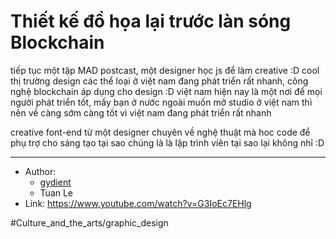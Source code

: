 # Thiết kế đồ họa lại trước làn sóng Blockchain

tiếp tục một tập MAD postcast,
một designer học js để làm creative :D cool
thị trường design các thể loại ở việt nam đang phát triển rất nhanh,
công nghệ blockchain áp dụng cho design :D
việt nam hiện nay là một nơi để mọi người phát triển tốt,
mấy bạn ở nước ngoài muốn mở studio ở việt nam thì nên về càng sớm càng tốt
vì việt nam đang phát triển rất nhanh

creative font-end từ một designer chuyên về nghệ thuật mà hoc code để phụ trợ cho sáng tạo tại sao chúng là là lập trình viên tại sao lại không nhỉ :D

---

- Author:
  - [gydient](gydient.md)
  - Tuan Le
- Link: https://www.youtube.com/watch?v=G3IoEc7EHlg

#Culture_and_the_arts/graphic_design